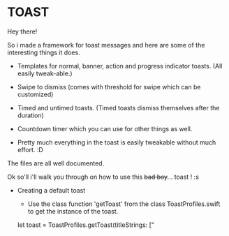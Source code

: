 # TOAST

Hey there!

So i made a framework for toast messages and here are some of the interesting things it does.

 -	Templates for normal, banner, action and progress indicator toasts. (All easily tweak-able.)
 
 -	Swipe to dismiss (comes with threshold for swipe which can be customized)
 
 -	Timed and untimed toasts. (Timed toasts dismiss themselves after the duration)
 
 -	Countdown timer which you can use for other things as well.
 
 - 	Pretty much everything in the toast is easily tweakable without much effort. :D


The files are all well documented.

Ok so'll i'll walk you through on how to use this ~~bad boy~~... toast ! :s

- Creating a default toast

    -	Use the class function 'getToast' from the class ToastProfiles.swift to get the instance of the toast.
			
	let toast = ToastProfiles.getToast(titleStrings: ["<Title>"], type: .normal, view: view, target: nil, selector: nil)


- Creating custom toast

    -	If you want minute changes to the default toast, just make them in the respective 'designConfig' or 'animationConfig' variables after you create a default toast. eg: You want the toast label to have a different color. All you need to do is change, before you call 'showToast'  method.
			
	let toast = ToastProfiles.getToast(titleStrings: ["Title"], type: .normal, view: view, target: nil, selector: nil)
        toast.designConfig.labelTextColor = .black // Desired color
        toast.showToast()

    -	However if you want a completely custom toast. Create the 'animationConfig' and 'designConfig' separately and use the custom initializer in ToastView.
			
	let designConfig = ToastDesignConfig()
	// Set the variables to what you need. Check 'ToastDesignConfig.swift to find the possible customisations you can make
	designConfig.backgroundColor = .white
	.
	.
	.

	let animationConfig = ToastAnimationConfig()
	// Set the variables to what you need. Check ToastAnimationConfig.swift to find the possible customisations you can make
	animationConfig.entryDirection = .center
	.
	.
	.

	let toast = ToastView(view: nil, type: .custom, animationConfig: animationConfig, designConfig: designConfig)
	toast.showToast()

	
How to use the toast as a pod

- Open terminal

- Go to the parent folder (By parent folder i mean the folder that holds the .xcodeproj file)

- Run 'pod init'. (This creates a pod file inside the parent folder)

- Add "source 'https://github.com/rakeshashastri/Toast.git' to the beginning of the file.

- Add "pod 'Toast'" inside the target. (There will be a comment which states where you have to add this line)

Note: Make sure you have use_frameworks! in your podfile for this pod to work.


Yep that's all you need to get this toast to work. :D
